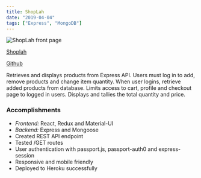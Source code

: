 ```yaml
---
title: ShopLah
date: "2019-04-04"
tags: ["Express", "MongoDB"]
---
```


![ShopLah front page](/images/shoplah.webp "ShopLah front page")

[Shoplah](https://shoplah.herokuapp.com/)

[Github](https://github.com/jenlky/shoplah)

Retrieves and displays products from Express API. Users must log in to add, remove products and change item quantity.
When user logins, retrieve added products from database. Limits access to cart, profile and checkout page to logged in users.
Displays and tallies the total quantity and price.

### Accomplishments ###

- _Frontend:_ React, Redux and Material-UI
- _Backend:_ Express and Mongoose
- Created REST API endpoint
- Tested /GET routes
- User authentication with passport.js, passport-auth0 and express-session
- Responsive and mobile friendly
- Deployed to Heroku successfully
